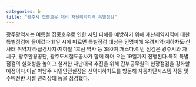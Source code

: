```yaml
---
categories: b
title: "광주시 집중호우 대비 재난취약지역 특별점검"
---
```

광주광역시는 여름철 집중호우로 인한 시민 피해를 예방하기 위해 재난취약지역에 대한 특별점검에 들어갔다.11일 시에 따르면 특별점검 대상은 인명피해 우려지역·지하차도·산사태 취약지역·급경사지·지하철 1호선 역사 등 380여 개소다.이번 점검은 광주시와 자치구, 광주환경공단, 광주도시철도공사가 함께 하며 오는 19일까지 진행된다.특히 특별점검의 실효성을 높이고 철저한 재난대책 추진을 위해 간부공무원의 현장점검을 강화할 예정이다.이날 박남주 시민안전실장은 신덕지하차도를 방문해 자동차단시스템 작동 및 수배전반 시설 관리상태 등을 점검했다.